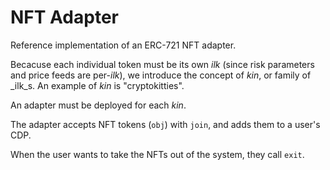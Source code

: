 # NFT Adapter

Reference implementation of an ERC-721 NFT adapter.

Becacuse each individual token must be its own _ilk_ (since risk parameters and
price feeds are per-_ilk_), we introduce the concept of _kin_, or family of
_ilk_s. An example of _kin_ is "cryptokitties".

An adapter must be deployed for each _kin_.

The adapter accepts NFT tokens (`obj`) with `join`, and adds
them to a user's CDP.

When the user wants to take the NFTs out of the system, they call `exit`.

